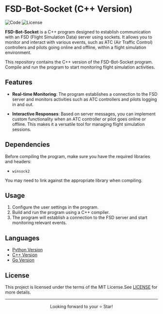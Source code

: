 # FSD-Bot-Socket (C++ Version)

![Code](https://img.shields.io/badge/Code-C++-blue.svg)
![License](https://img.shields.io/badge/license-MIT-blue.svg)

**FSD-Bot-Socket** is a C++ program designed to establish communication with an FSD (Flight Simulation Data) server using sockets.    It allows you to monitor and interact with various events, such as ATC (Air Traffic Control) controllers and pilots going online and offline, within a flight simulation environment.

This repository contains the C++ version of the FSD-Bot-Socket program.    Compile and run the program to start monitoring flight simulation activities.

## Features

- **Real-time Monitoring**: The program establishes a connection to the FSD server and monitors activities such as ATC controllers and pilots logging in and out.

- **Interactive Responses**: Based on server messages, you can implement custom functionality when an ATC controller or pilot goes online or offline. This makes it a versatile tool for managing flight simulation sessions.

## Dependencies

Before compiling the program, make sure you have the required libraries and headers:

- `winsock2`

You may need to link against the appropriate library when compiling.

## Usage

1. Configure the user settings in the program.
2. Build and run the program using a C++ compiler.
3. The program will establish a connection to the FSD server and start monitoring relevant events.

## Languages

- [Python Version](https://github.com/XLiaovo/FSD-Bot-Socket-Python
)
- [C++ Version](https://github.com/XLiaovo/FSD-Bot-Socket-Cpp
)
- [Go Version](https://github.com/XLiaovo/FSD-Bot-Socket-Golang
)

## License

This project is licensed under the terms of the MIT License.See [LICENSE](LICENSE) for more details.

***

<p align="center">
  Looking forward to your ⭐️ Star!
</p>
